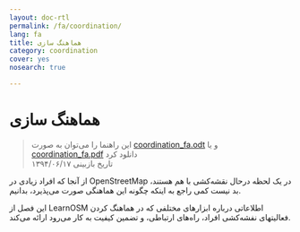 ```yaml
---
layout: doc-rtl
permalink: /fa/coordination/
lang: fa
title: هماهنگ سازی
category: coordination
cover: yes
nosearch: true

---
```


هماهنگ سازی
============

> این راهنما را می‌توان به صورت [coordination_fa.odt](/files/coordination_fa.odt) و یا [coordination_fa.pdf](/files/coordination_fa.pdf) دانلود کرد  
تاریخ بازبینی ۱۳۹۴/۰۶/۱۷

از آنجا که افراد زیادی در OpenStreetMap در یک لحظه درحال نقشه‌کشی با هم هستند، بد نیست 
کمی راجع به اینکه چگونه این هماهنگی صورت می‌پذیرد، بدانیم. 

این فصل از LearnOSM اطلاعاتی درباره ابزارهای مختلفی که 
در هماهنگ کردن فعالیتهای نفشه‌کشی افراد، راه‌های ارتباطی، 
و تضمین کیفیت به کار می‌رود ارائه می‌کند.
